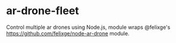 ar-drone-fleet
==============

Control multiple ar drones using Node.js, module wraps @felixge's https://github.com/felixge/node-ar-drone module.